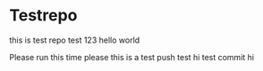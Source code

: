 # Testrepo
this is test repo
test 123
hello world

Please run this time please
this is a test push 
test
hi
test commit 
hi
